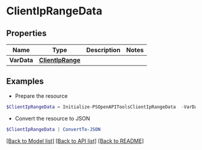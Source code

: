 # ClientIpRangeData
## Properties

Name | Type | Description | Notes
------------ | ------------- | ------------- | -------------
**VarData** | [**ClientIpRange**](ClientIpRange.md) |  | 

## Examples

- Prepare the resource
```powershell
$ClientIpRangeData = Initialize-PSOpenAPIToolsClientIpRangeData  -VarData null
```

- Convert the resource to JSON
```powershell
$ClientIpRangeData | ConvertTo-JSON
```

[[Back to Model list]](../README.md#documentation-for-models) [[Back to API list]](../README.md#documentation-for-api-endpoints) [[Back to README]](../README.md)

